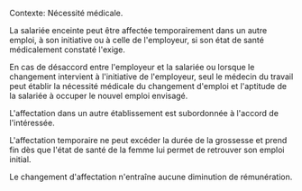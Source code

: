 Contexte: Nécessité médicale.

La salariée enceinte peut être affectée temporairement dans un autre emploi, à son initiative ou à celle de l'employeur, si son état de santé médicalement constaté l'exige.

En cas de désaccord entre l'employeur et la salariée ou lorsque le changement intervient à l'initiative de l'employeur, seul le médecin du travail peut établir la nécessité médicale du changement d'emploi et l'aptitude de la salariée à occuper le nouvel emploi envisagé.

L'affectation dans un autre établissement est subordonnée à l'accord de l'intéressée.

L'affectation temporaire ne peut excéder la durée de la grossesse et prend fin dès que l'état de santé de la femme lui permet de retrouver son emploi initial.

Le changement d'affectation n'entraîne aucune diminution de rémunération.